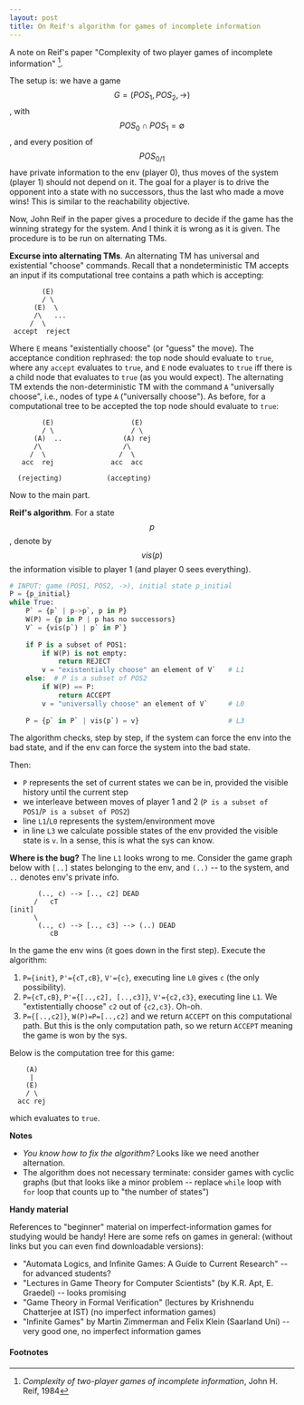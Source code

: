 ```yaml
---
layout: post
title: On Reif's algorithm for games of incomplete information
---
```


A note on Reif's paper "Complexity of two player games of incomplete information"
[^Reif84].

The setup is: we have a game $$G=(POS_1, POS_2, \rightarrow)$$, with 
$$POS_0 \cap POS_1 = \emptyset$$, and every position of $$POS_{0/1}$$ have
private information to the env (player 0), 
thus moves of the system (player 1) should not depend on it.
The goal for a player is to drive the opponent into a state with no successors, 
thus the last who made a move wins!
This is similar to the reachability objective.

Now, John Reif in the paper gives a procedure 
to decide if the game has the winning strategy for the system.
And I think it is wrong as it is given.
The procedure is to be run on alternating TMs.

__Excurse into alternating TMs__.
An alternating TM has universal and existential "choose" commands.
Recall that a nondeterministic TM accepts an input if its computational tree
contains a path which is accepting:

            (E)
            / \
          (E)  \
          /\   ...
         /  \
     accept  reject

Where `E` means "existentially choose" (or "guess" the move).
The acceptance condition rephrased: 
the top node should evaluate to `true`,
where any `accept` evaluates to `true`, and `E` node evaluates to `true` 
iff there is a child node that evaluates to `true`
(as you would expect).
The alternating TM extends the non-deterministic TM with the command
`A` "universally choose",
i.e., nodes of type `A` ("universally choose").
As before, for a computational tree to be accepted 
the top node should evaluate to `true`:

            (E)                   (E)   
            / \                   / \   
          (A)  ..               (A) rej 
          /\                    /\      
         /  \                  /  \     
       acc  rej              acc  acc   
                                        
      (rejecting)           (accepting)  

Now to the main part.


__Reif's algorithm__. 
For a state $$p$$, denote by $$vis(p)$$ the information visible to player 1
(and player 0 sees everything).

~~~ python
# INPUT: game (POS1, POS2, ->), initial state p_initial
P = {p_initial}
while True:
    P` = {p` | p->p`, p in P}
    W(P) = {p in P | p has no successors}
    V` = {vis(p`) | p` in P`}
  
    if P is a subset of POS1:
        if W(P) is not empty: 
            return REJECT                     
        v = "existentially choose" an element of V`   # L1
    else:  # P is a subset of POS2
        if W(P) == P: 
            return ACCEPT
        v = "universally choose" an element of V`     # L0
    
    P = {p` in P` | vis(p`) = v}                      # L3
~~~

The algorithm checks, step by step, 
if the system can force the env into the bad state,
and if the env can force the system into the bad state.

Then:

- `P` represents the set of current states we can be in,
  provided the visible history until the current step
- we interleave between moves of player 1 and 2 
  (`P is a subset of POS1`/`P is a subset of POS2`)
- line `L1`/`L0` represents the system/environment move
- in line `L3` we calculate possible states of the env
  provided the visible state is `v`.
  In a sense, this is what the sys can know.

__Where is the bug?__
The line `L1` looks wrong to me.
Consider the game graph below with `[..]` states belonging to the env,
and `(..)` -- to the system, and `..` denotes env's private info.
    
           (.., c) --> [.., c2] DEAD
          /   cT
    [init]
          \
           (.., c) --> [.., c3] --> (..) DEAD
              cB            

In the game the env wins (it goes down in the first step).
Execute the algorithm:

1. `P={init}`, `P'={cT,cB}`, `V'={c}`, executing line `L0` gives `c` 
   (the only possibility).
2. `P={cT,cB}`, `P'={[..,c2], [..,c3]}`, `V'={c2,c3}`, executing line `L1`.
   We "extistentially choose" `c2` out of `{c2,c3}`. Oh-oh.
3. `P={[..,c2]}`, `W(P)=P=[..,c2]` and we return `ACCEPT` on this computational path.
   But this is the only computation path, so we return `ACCEPT` meaning 
   the game is won by the sys.

Below is the computation tree for this game:

        (A)
         |
        (E)
        / \
      acc rej

which evaluates to `true`.

__Notes__

- _You know how to fix the algorithm?_ Looks like we need another alternation.
- The algorithm does not necessary terminate: consider games with cyclic graphs
  (but that looks like a minor problem -- replace `while` loop with `for` loop
   that counts up to "the number of states")


__Handy material__

References to "beginner" material on imperfect-information games 
for studying would be handy! 
Here are some refs on games in general:
(without links but you can even find downloadable versions):

  - "Automata Logics, and Infinite Games: A Guide to Current Research" -- 
    for advanced students?
  - "Lectures in Game Theory for Computer Scientists" (by K.R. Apt, E. Graedel) -- 
    looks promising
  - "Game Theory in Formal Verification" (lectures by Krishnendu Chatterjee at IST)
    (no imperfect information games)
  - "Infinite Games" by Martin Zimmerman and Felix Klein (Saarland Uni) -- 
    very good one, no imperfect information games



#### Footnotes
[^Reif84]: _Complexity of two-player games of incomplete information_, 
         John H. Reif, 1984
